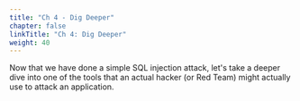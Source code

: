 ```yaml
---
title: "Ch 4 - Dig Deeper"
chapter: false
linkTitle: "Ch 4: Dig Deeper"
weight: 40
---
```


Now that we have done a simple SQL injection attack, let's take a deeper dive into one of the tools that an actual hacker (or Red Team) might actually use to attack an application.